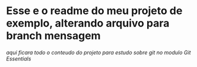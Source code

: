 # Esse e o readme do meu projeto de exemplo, alterando arquivo para branch mensagem

###### aqui ficara todo o conteudo do projeto para estudo sobre git no modulo Git Essentials
